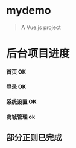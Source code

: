 # mydemo

> A Vue.js project

# 后台项目进度

#### 首页 OK

#### 登录 OK

#### 系统设置 OK

#### 商城管理 ok

## 部分正则已完成
